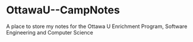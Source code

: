 # OttawaU--CampNotes
A place to store my notes for the Ottawa U Enrichment Program, Software Engineering and Computer Science
